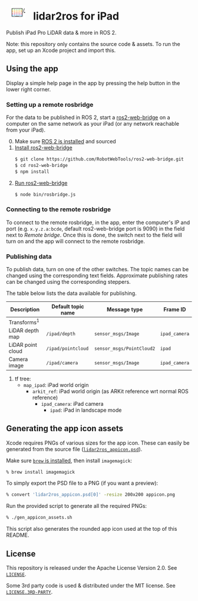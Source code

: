 # &nbsp; [![lidar2ros app icon](./app-icon/lidar2ros_appicon_rounded_readme.png)](./app-icon/lidar2ros_appicon.psd) &nbsp; lidar2ros for iPad

Publish iPad Pro LiDAR data & more in ROS 2.

Note: this repository only contains the source code & assets.
To run the app, set up an Xcode project and import this.

<!-- TODO link to app on the App Store once it's published -->

<!-- TODO add screenshot/demo -->

## Using the app

Display a simple help page in the app by pressing the help button in the lower right corner.

### Setting up a remote rosbridge

For the data to be published in ROS 2, start a [ros2-web-bridge](https://github.com/RobotWebTools/ros2-web-bridge) on a computer on the same network as your iPad (or any network reachable from your iPad).

0. Make sure [ROS 2 is installed](https://index.ros.org/doc/ros2/Installation/) and sourced
1. [Install ros2-web-bridge](https://github.com/RobotWebTools/ros2-web-bridge#install)
    ```sh
    $ git clone https://github.com/RobotWebTools/ros2-web-bridge.git
    $ cd ros2-web-bridge
    $ npm install
    ```
1. [Run ros2-web-bridge](https://github.com/RobotWebTools/ros2-web-bridge#run-examples)
    ```sh
    $ node bin/rosbridge.js
    ```

### Connecting to the remote rosbridge

To connect to the remote rosbridge, in the app, enter the computer's IP and port (e.g. `x.y.z.a:bcde`, default ros2-web-bridge port is 9090) in the field next to *Remote bridge*.
Once this is done, the switch next to the field will turn on and the app will connect to the remote rosbridge.

### Publishing data

To publish data, turn on one of the other switches.
The topic names can be changed using the corresponding text fields.
Approximate publishing rates can be changed using the corresponding steppers.

The table below lists the data available for publishing.

| Description            | Default topic name | Message type              | Frame ID      |
|------------------------|--------------------|---------------------------|---------------|
| Transforms<sup>1</sup> |                    |                           |               |
| LiDAR depth map        | `/ipad/depth`      | `sensor_msgs/Image`       | `ipad_camera` |
| LiDAR point cloud      | `/ipad/pointcloud` | `sensor_msgs/PointCloud2` | `ipad`        |
| Camera image           | `/ipad/camera`     | `sensor_msgs/Image`       | `ipad_camera` |

1. tf tree:
    *  `map_ipad`: iPad world origin
        * `arkit_ref`: iPad world origin (as ARKit reference wrt normal ROS reference)
            * `ipad_camera`: iPad camera
                * `ipad`: iPad in landscape mode

## Generating the app icon assets

Xcode requires PNGs of various sizes for the app icon.
These can easily be generated from the source file ([`lidar2ros_appicon.psd`](./app-icon/lidar2ros_appicon.psd)).

Make sure [`brew` is installed](https://brew.sh), then install `imagemagick`:

```zsh
% brew install imagemagick
```

To simply export the PSD file to a PNG (if you want a preview):

```zsh
% convert 'lidar2ros_appicon.psd[0]' -resize 200x200 appicon.png
```

Run the provided script to generate all the required PNGs:

```zsh
% ./gen_appicon_assets.sh
```

This script also generates the rounded app icon used at the top of this README.

## License

This repository is released under the Apache License Version 2.0.
See [`LICENSE`](./LICENSE).

Some 3rd party code is used & distributed under the MIT license.
See [`LICENSE.3RD-PARTY`](./LICENSE.3RD-PARTY).
